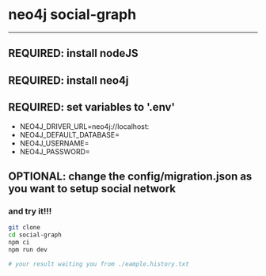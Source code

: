 # neo4j social-graph

---

## REQUIRED: install nodeJS

## REQUIRED: install neo4j

## REQUIRED: set variables to '.env'

- NEO4J_DRIVER_URL=neo4j://localhost:<port>
- NEO4J_DEFAULT_DATABASE=<databasename>
- NEO4J_USERNAME=<username>
- NEO4J_PASSWORD=<password>

## OPTIONAL: change the config/migration.json as you want to setup social network

### and try it!!!

```sh
git clone
cd social-graph
npm ci
npm run dev

# your result waiting you from ./eample.history.txt
```
